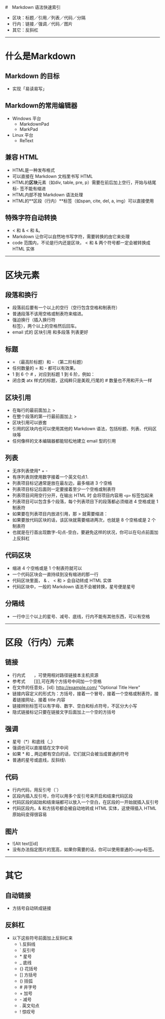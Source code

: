 #　Markdown 语法快速索引

- 区块：标题／引用／列表／代码／分隔
- 行内：链接／强调／代码／图片
- 其它：反斜杠

------------------------

# 什么是Markdown 
## Markdown 的目标

- 实现「易读易写」

## Markdown的常用编辑器
- Windows 平台
    - MarkdownPad
    - MarkPad
- Linux 平台
    - ReText

## 兼容 HTML
- HTML是一种发布格式
- 可以直接在 Markdown 文档里书写 HTML
- HTML的**区块**元素（如div, table, pre, p）需要在前后加上空行，开始与结尾标- 签不能有缩进
- HTML内部不按 Markdown 语法处理
- HTML的**区段（行内）**标签（如span, cite, del, a, img）可以直接使用

## 特殊字符自动转换
- < 和 &  &lt; 和 &amp;。
- Markdown 让你可以自然地书写字符，需要转换的由它来处理
- code 范围内，不论是行内还是区块， < 和 & 两个符号都一定会被转换成 HTML 实体

-------------------------------------

# 区块元素
## 段落和换行

- 段落前后要有一个以上的空行（空行包含空格和制表符）
- 普通段落不该用空格或制表符来缩进。
- 强迫换行（插入换行符 <br /> 标签），两个以上的空格然后回车。
- email 式的 区块引用 和多段落 列表更好

## 标题

- = （最高阶标题）和 - （第二阶标题）
- 任何数量的 = 和 - 都可以有效果。
- 1 到 6 个 # ，对应到标题 1 到 6 阶，例如：
- 闭合类 atx 样式的标题，这纯粹只是美观,行尾的 # 数量也不用和开头一样

## 区块引用

- 在每行的最前面加上 > 
- 在整个段落的第一行最前面加上 > 
- 区块引用可以嵌套
- 引用的区块内也可以使用其他的 Markdown 语法，包括标题、列表、代码区块等
- 任何像样的文本编辑器都能轻松地建立 email 型的引用

## 列表

- 无序列表使用* + -
- 有序列表则使用数字接着一个英文句点1. 
- 列表项目标记通常是放在最左边，最多缩进 3 个空格
- 列表项目标记后面则一定要接着至少一个空格或制表符
- 列表项目间用空行分开，在输出 HTML 时 会将项目内容用 `<p>` 标签包起来
- 列表项目可以包含多个段落，每个列表项目下的段落都必须缩进 4 空格或是 1 制表符
- 如果要在列表项目内放进引用，那 > 就需要缩进：
- 如果要放代码区块的话，该区块就需要缩进两次，也就是 8 个空格或是 2 个制表符
- 也就是在行首出现数字-句点-空白，要避免这样的状况，你可以在句点前面加上反斜杠

## 代码区块

- 缩进 4 个空格或是 1 个制表符就可以
- 一个代码区块会一直持续到没有缩进的那一行
- 代码区块里面， & 、 < 和 > 会自动转成 HTML 实体
- 代码区块中，一般的 Markdown 语法不会被转换，星号便是星号

## 分隔线

- 一行中三个以上的星号、减号、底线，行内不能有其他东西，可以有空格

---------------------------------------

# 区段（行内）元素
## 链接

- 行内式　　[]("")，可使用相对路径链接本主机资源
- 参考式　　[][],可在两个方括号中间加一个空格
- 在文件的任意处，[id]: http://example.com/  "Optional Title Here"
- 链接内容定义的形式为：方括号，接着一个冒号，接着一个空格或制表符，接着链接网址，接着 title 内容
- 链接辨别标签可以有字母、数字、空白和标点符号，不区分大小写
- 隐式链接标记只要在链接文字后面加上一个空的方括号

## 强调

- 星号（*）和底线（_）
- 强调也可以直接插在文字中间
- 如果 * 和 _ 两边都有空白的话，它们就只会被当成普通的符号
- 普通的星号或底线，反斜线\

## 代码

- 行内代码，用反引号（`）
- 区段内插入反引号，你可以用多个反引号来开启和结束代码区段
- 代码区段的起始和结束端都可以放入一个空白，在区段的一开始就插入反引号
- 代码区段内，& 和方括号都会被自动地转成 HTML 实体，这使得插入 HTML 原始码变得很容易

## 图片

- ![Alt text][id]
- 没有办法指定图片的宽高，如果你需要的话，你可以使用普通的`<img>`标签。

---------------------------------------------------------------
# 其它
## 自动链接

- 方括号自动转成链接


## 反斜杠

- 以下这些符号前面加上反斜杠来
    - \   反斜线
    - `   反引号
    - \*   星号
    - _   底线
    - {}  花括号
    - []  方括号
    - ()  括弧
    - \#   井字号
    - \+   加号
    - \-   减号
    - .   英文句点
    - !   惊叹号
